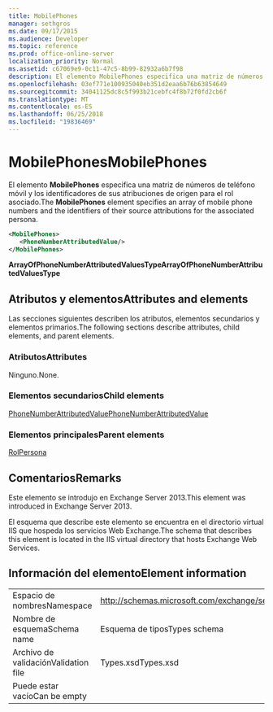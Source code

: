 ```yaml
---
title: MobilePhones
manager: sethgros
ms.date: 09/17/2015
ms.audience: Developer
ms.topic: reference
ms.prod: office-online-server
localization_priority: Normal
ms.assetid: c67069e9-0c11-47c5-8b99-82932a6b7f98
description: El elemento MobilePhones especifica una matriz de números de teléfono móvil y los identificadores de sus atribuciones de origen para el rol asociado.
ms.openlocfilehash: 03ef771e100935040eb351d2eaa6b76b63854649
ms.sourcegitcommit: 34041125dc8c5f993b21cebfc4f8b72f0fd2cb6f
ms.translationtype: MT
ms.contentlocale: es-ES
ms.lasthandoff: 06/25/2018
ms.locfileid: "19836469"
---
```

# <a name="mobilephones"></a><span data-ttu-id="b5892-103">MobilePhones</span><span class="sxs-lookup"><span data-stu-id="b5892-103">MobilePhones</span></span>

<span data-ttu-id="b5892-104">El elemento **MobilePhones** especifica una matriz de números de teléfono móvil y los identificadores de sus atribuciones de origen para el rol asociado.</span><span class="sxs-lookup"><span data-stu-id="b5892-104">The **MobilePhones** element specifies an array of mobile phone numbers and the identifiers of their source attributions for the associated persona.</span></span> 
  
```XML
<MobilePhones>
   <PhoneNumberAttributedValue/>
</MobilePhones>
```

 <span data-ttu-id="b5892-105">**ArrayOfPhoneNumberAttributedValuesType**</span><span class="sxs-lookup"><span data-stu-id="b5892-105">**ArrayOfPhoneNumberAttributedValuesType**</span></span>
## <a name="attributes-and-elements"></a><span data-ttu-id="b5892-106">Atributos y elementos</span><span class="sxs-lookup"><span data-stu-id="b5892-106">Attributes and elements</span></span>

<span data-ttu-id="b5892-107">Las secciones siguientes describen los atributos, elementos secundarios y elementos primarios.</span><span class="sxs-lookup"><span data-stu-id="b5892-107">The following sections describe attributes, child elements, and parent elements.</span></span>
  
### <a name="attributes"></a><span data-ttu-id="b5892-108">Atributos</span><span class="sxs-lookup"><span data-stu-id="b5892-108">Attributes</span></span>

<span data-ttu-id="b5892-109">Ninguno.</span><span class="sxs-lookup"><span data-stu-id="b5892-109">None.</span></span>
  
### <a name="child-elements"></a><span data-ttu-id="b5892-110">Elementos secundarios</span><span class="sxs-lookup"><span data-stu-id="b5892-110">Child elements</span></span>

[<span data-ttu-id="b5892-111">PhoneNumberAttributedValue</span><span class="sxs-lookup"><span data-stu-id="b5892-111">PhoneNumberAttributedValue</span></span>](phonenumberattributedvalue.md)
  
### <a name="parent-elements"></a><span data-ttu-id="b5892-112">Elementos principales</span><span class="sxs-lookup"><span data-stu-id="b5892-112">Parent elements</span></span>

[<span data-ttu-id="b5892-113">Rol</span><span class="sxs-lookup"><span data-stu-id="b5892-113">Persona</span></span>](persona.md)
  
## <a name="remarks"></a><span data-ttu-id="b5892-114">Comentarios</span><span class="sxs-lookup"><span data-stu-id="b5892-114">Remarks</span></span>

<span data-ttu-id="b5892-115">Este elemento se introdujo en Exchange Server 2013.</span><span class="sxs-lookup"><span data-stu-id="b5892-115">This element was introduced in Exchange Server 2013.</span></span>
  
<span data-ttu-id="b5892-116">El esquema que describe este elemento se encuentra en el directorio virtual IIS que hospeda los servicios Web Exchange.</span><span class="sxs-lookup"><span data-stu-id="b5892-116">The schema that describes this element is located in the IIS virtual directory that hosts Exchange Web Services.</span></span>
  
## <a name="element-information"></a><span data-ttu-id="b5892-117">Información del elemento</span><span class="sxs-lookup"><span data-stu-id="b5892-117">Element information</span></span>

|||
|:-----|:-----|
|<span data-ttu-id="b5892-118">Espacio de nombres</span><span class="sxs-lookup"><span data-stu-id="b5892-118">Namespace</span></span>  <br/> |http://schemas.microsoft.com/exchange/services/2006/types  <br/> |
|<span data-ttu-id="b5892-119">Nombre de esquema</span><span class="sxs-lookup"><span data-stu-id="b5892-119">Schema name</span></span>  <br/> |<span data-ttu-id="b5892-120">Esquema de tipos</span><span class="sxs-lookup"><span data-stu-id="b5892-120">Types schema</span></span>  <br/> |
|<span data-ttu-id="b5892-121">Archivo de validación</span><span class="sxs-lookup"><span data-stu-id="b5892-121">Validation file</span></span>  <br/> |<span data-ttu-id="b5892-122">Types.xsd</span><span class="sxs-lookup"><span data-stu-id="b5892-122">Types.xsd</span></span>  <br/> |
|<span data-ttu-id="b5892-123">Puede estar vacío</span><span class="sxs-lookup"><span data-stu-id="b5892-123">Can be empty</span></span>  <br/> ||
   

